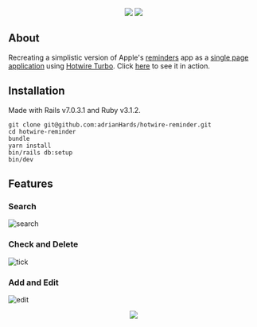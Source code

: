 <p align="center">
  <!-- version -->
  <img src='https://badgen.net/badge/Ruby/v3.1.2/blue' />
  <img src='https://badgen.net/badge/Rails/v7.0.3.1/blue' />
</p>

## About
Recreating a simplistic version of Apple's [reminders](https://apps.apple.com/us/app/reminders/id1108187841) app as a [single page application](https://en.wikipedia.org/wiki/Single-page_application) using [Hotwire Turbo](https://turbo.hotwired.dev/). Click [here](https://turbo-reminder.herokuapp.com/) to see it in action. 

## Installation

Made with Rails v7.0.3.1 and Ruby v3.1.2. 

```
git clone git@github.com:adrianHards/hotwire-reminder.git
cd hotwire-reminder
bundle
yarn install
bin/rails db:setup
bin/dev
```

## Features

### Search
![search](https://user-images.githubusercontent.com/93719632/187683285-05e4c3fd-e745-450e-a296-ddff0ac3c5d7.gif)

### Check and Delete
![tick](https://user-images.githubusercontent.com/93719632/187683393-454b394d-ec14-4aae-b7c5-da25c8593e12.gif)

### Add and Edit
![edit](https://user-images.githubusercontent.com/93719632/187683475-bad2a8e1-f9e9-4aaf-ae99-97063501324e.gif)

<p align="center">
  <img src="https://visitor-badge.laobi.icu/badge?page_id=adrianHards/turbo_reminder" id="counter">
</p>

<!-- references:
Turbo Intro
https://www.hotrails.dev/turbo-rails/turbo-rails-tutorial-introduction

Turbo Tutorials:
https://web-crunch.com/posts/digging-into-turbo-with-ruby-on-rails-7
https://akshaykhot.com/building-to-do-list-using-hotwire-and-stimulus/
https://web-crunch.com/posts/turbo-charged-real-time-search-ruby-on-rails-7

RSpec:
https://semaphoreci.com/community/tutorials/how-to-test-rails-models-with-rspec

 -->

